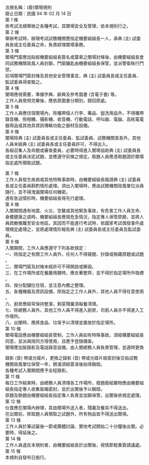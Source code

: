 法規名稱：(廢)闈場規則  
廢止日期：民國 94 年 02 月 14 日  
第 1 條  
依考試法規舉辦之各種考試，其闈場安全及管理，依本規則行之。  
第 2 條  
舉辦考試時，辦理考試試務機關應指定機要組組長一人，承典 (主) 試委  
員長或主任委員之命，負責綜理闈場事務。  
第 3 條  
闈場門窗應加貼經機要組組長簽名或蓋章之闈場封條後，由機要組組長會  
同試務機關政風人員封鎖，門窗鑰匙由機要組組長保管，並派警衛執行門  
禁。  
前項闈場門窗封條及其他安全管理事宜，典 (主) 試委員長或主任委員、  
監試委員得查驗之。  
第 4 條  
闈場應視需要，準備字典、辭典及參考圖書 (含電子書) 等。  
工作人員使用完畢後，應依原圖書分類別，歸回原處。  
第 5 條  
工作人員應住宿闈場內，除攜帶個人行李、藥品、盥洗用品外，不得攜帶  
錄音機、照相機、攝影機、收音機、行動電話、呼叫器、電腦、高耗電電  
器用品或其他具資訊傳輸功能之器材及設備。  
第 6 條  
闈場除典 (主) 試委員長或主任委員、監試委員、試務機關首長外，其他  
人員未經典 (主) 試委員長或主任委員許可，不得出入。  
各組召集人及命題或審查委員，必要時得進入闈場協助典 (主) 試委員長  
或主任委員決定試題，並應遵守前條之規定。取題人員應憑取題證於闈場  
指定處所領取試題。  


第 7 條  
工作人員發生疾病或其他特殊事故時，由機要組組長報請典 (主) 試委員  
長或主任委員斟酌情形處理。須出入闈場時，應由試務機關政風單位派員  
隨行，並不得洩漏闈場任何機密。  
遇有急迫情形時，機要組組長得先行處理。  
第 8 條  
入闈期間遇有地震、火災、空襲或其他緊急事故，有危害工作人員生命、  
身體健康之虞時，機要組組長應視危急情況，指定專人保管原題，並將人  
員疏散撤離至安全地區。其因而不能進行考試時，依國家考試偶發事件處  
理規定處理之，並將處理情形報告典 (主) 試委員長或主任委員及監試委  
員。  
第 9 條  
入闈期間，工作人員應遵守下列各款規定：  
一、除指定之有關工作人員外，任何人不得窺閱、抄錄或檢藏原題或試題  
。  
二、闈場門窗及封條未經許可不得開啟或撕毀。  
三、在工作場所或在餐廳用膳時，應衣著整齊，並不得於指定場所外吸煙  
。  
四、按分配舖位住宿，並注意內務之整理。  
五、各種機器及資訊設備，除指定之工作人員外，其他人員不得任意使用  
。  
六、廚房應經常保持整潔，剩菜殘羹須每餐清理。  
七、除總務人員外，其他工作人員不得進入廚房，司廚人員亦不得進入工  
作場所。  
八、出闈時，應將食品、垃圾予以清理並置放於指定場所。  
第 10 條  
闈場電話應由機要組組長管制，工作人員如有特殊事故，須經機要組組長  
同意，並派員陪同方得使用，且應予登錄備查。  
闈場應加裝錄影及電話錄音設備，由入闈總務人員負責管理，並適時更換  


錄影 (音) 帶或光碟片，更換之錄影 (音) 帶或光碟片經密封後交由試務  
機關政風單位保管一年，期滿須經簽准後始得銷燬。  
各種考試入闈期間應予全程錄影。  
第 11 條  
每日工作結束時，由總務人員清理各工作場所，廢題廢紙雜物應由機要組  
組長指定專人收集裝箱密封，並於出闈後予以銷燬。  
原題及餘題由機要組組長指定專人負責並加鎖保管，出闈後依規定處理。  
第 12 條  
伙食應在闈場內辦理，其由闈場外送入者，殘羹及餐具不得送出。  
在出闈前，除取題人員領取之試題外，所有物品皆不得送出闈場。  
第 13 條  
工作人員於筆試最後一節或團體討論、實地考試開始二十分鐘後出闈。必  
要時，得延後之。  
第 14 條  
工作人員違反本規則者，由機要組組長於出闈後，視情節輕重簽請議處。  
第 15 條  
本規則自發布日施行。  


